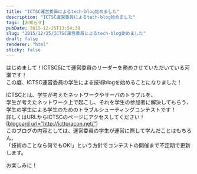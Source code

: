 ```yaml
---
title: "ICTSC運営委員によるtech-blog始めました"
description: "ICTSC運営委員によるtech-blog始めました"
tags: [お知らせ]
pubDate: 2015-12-25T13:54:38
slug: "2015/12/25/ICTSC運営委員によるtech-blog始めました"
draft: false
renderer: "html"
sticky: false
---
```


<p>はじめまして！ICTSC5にて運営委員のリーダーを務めさせていただいている河瀬です！<br />
この度、ICTSC運営委員の学生による技術blogを始めることになりました！</p>
<p>ICTSCとは、学生が考えたネットワークやサーバのトラブルを、<br />
学生が考えたネットワーク上で起こし、それを学生の参加者に解決してもらう、<br />
学生の学生による学生のためのトラブルシューティングコンテストです！<br />
詳しくはURLからICTSCのページにアクセスしてください！<br />
<a href="http://icttoracon.net/" target="_blank">[blogcard url=”http://icttoracon.net/”]<br />
</a>このブログの内容としては、運営委員の学生が運営に際して学んだことはもちろん、<br />
「技術のことなら何でもOK!」という方針でコンテストの開催まで不定期で更新します。</p>
<p>お楽しみに！</p>
